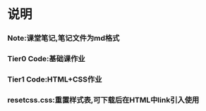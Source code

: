 # 说明
### Note:课堂笔记,笔记文件为md格式
### Tier0 Code:基础课作业
### Tier1 Code:HTML+CSS作业
### resetcss.css:重置样式表,可下载后在HTML中link引入使用